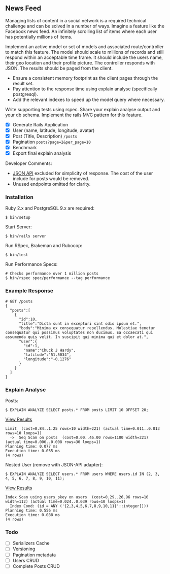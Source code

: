 ## News Feed

Managing lists of content in a social network is a required technical challenge and can be solved in a number of ways. Imagine a feature like the Facebook news feed. An infinitely scrolling list of items where each user has potentially millions of items.

Implement an active model or set of models and associated route/controller to match this feature. The model should scale to millions of records and still respond within an acceptable time frame. It should include the users name, their geo location and their profile picture.
The controller responds with JSON. The results should be paged from the client.

- Ensure a consistent memory footprint as the client pages through the result set.
- Pay attention to the response time using explain analyse (specifically postgresql).
- Add the relevant indexes to speed up the model query where necessary.

Write supporting tests using rspec.
Share your explain analyse output and your db schema.
Implement the rails MVC pattern for this feature.

- [x] Generate Rails Application
- [x] User (name, latitude, longitude, avatar)
- [x] Post (Title, Description) `/posts`
- [x] Pagination `posts?page=2&per_page=10`
- [x] Benchmark
- [x] Export final explain analysis

Developer Comments:

- [JSON API](http://jsonapi.org/) excluded for simplicity of response. The cost of the user include for posts would be removed.
- Unused endpoints omitted for clarity.

### Installation

Ruby 2.x and PostgreSQL 9.x are required:

    $ bin/setup

Start Server:

    $ bin/rails server

Run RSpec, Brakeman and Rubocop:

    $ bin/test

Run Performance Specs:

    # Checks performance over 1 million posts
    $ bin/rspec spec/performance --tag performance

### Example Response

	# GET /posts
    {
      "posts":[
        {
          "id":10,
          "title":"Dicta sunt in excepturi sint odio ipsum et.",
          "body":"Minima ex consequatur repellendus. Molestiae tenetur consequatur qui possimus voluptates non ducimus. Ea occaecati qui assumenda quis velit. In suscipit qui minima qui et dolor at.",
          "user":{
            "id":1,
            "name":"Chuck J Hardy",
            "latitude":"51.5034",
            "longitude":"-0.1276"
          }
        }
      ]
    }

### Explain Analyse

Posts:

    $ EXPLAIN ANALYZE SELECT posts.* FROM posts LIMIT 10 OFFSET 20;

[View Results](http://explain.depesz.com/s/iduj)

    Limit  (cost=0.84..1.25 rows=10 width=221) (actual time=0.011..0.013 rows=10 loops=1)
      ->  Seq Scan on posts  (cost=0.00..46.00 rows=1100 width=221) (actual time=0.006..0.008 rows=30 loops=1)
    Planning time: 0.077 ms
    Execution time: 0.035 ms
    (4 rows)

Nested User (remove with JSON-API adapter):

    $ EXPLAIN ANALYZE SELECT users.* FROM users WHERE users.id IN (2, 3, 4, 5, 6, 7, 8, 9, 10, 11);

[View Results](http://explain.depesz.com/s/N7Ls)

    Index Scan using users_pkey on users  (cost=0.29..26.96 rows=10 width=112) (actual time=0.024..0.039 rows=10 loops=1)
      Index Cond: (id = ANY ('{2,3,4,5,6,7,8,9,10,11}'::integer[]))
    Planning time: 0.556 ms
    Execution time: 0.088 ms
    (4 rows)


### Todo

- [ ] Serializers Cache
- [ ] Versioning
- [ ] Pagination metadata
- [ ] Users CRUD
- [ ] Complete Posts CRUD
